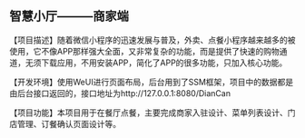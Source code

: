 ## 智慧小厅———商家端

【项目描述】随着微信小程序的迅速发展与普及，外卖、点餐小程序越来越多的被使用，它不像APP那样强大全面，又非常复杂的功能，而是提供了快速的购物通道，无须下载应用，不用安装APP，简化了APP的很多功能，只加入核心功能。

【开发环境】使用WeUI进行页面布局，后台用到了SSM框架，项目中的数据都是由后台接口返回的，接口地址为http://127.0.0.1:8080/DianCan

【项目功能】本项目用于在餐厅点餐，主要完成商家入驻设计、菜单列表设计、门店管理、订餐确认页面设计等。